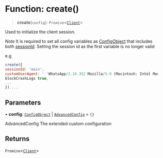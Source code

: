 # Function: create()

> **create**(`config`): `Promise`\<[`Client`](/reference/api/Client/classes/Client.md)\>

Used to initialize the client session.

*Note* It is required to set all config variables as [ConfigObject](https://open-wa.github.io/wa-automate-nodejs/interfaces/configobject.html) that includes both [sessionId](https://open-wa.github.io/wa-automate-nodejs/interfaces/configobject.html#sessionId). Setting the session id as the first variable is no longer valid

e.g

```javascript
create({
sessionId: 'main',
customUserAgent: ' 'WhatsApp/2.16.352 Mozilla/5.0 (Macintosh; Intel Mac OS X 10_15_1) AppleWebKit/605.1.15 (KHTML, like Gecko) Version/13.0.3 Safari/605.1.15',
blockCrashLogs true,
...
})....
```

## Parameters

• **config**: [`ConfigObject`](/reference/api/model/config/interfaces/ConfigObject.md) \| [`AdvancedConfig`](/reference/api/model/config/type-aliases/AdvancedConfig.md) = `{}`

AdvancedConfig The extended custom configuration

## Returns

`Promise`\<[`Client`](/reference/api/Client/classes/Client.md)\>
